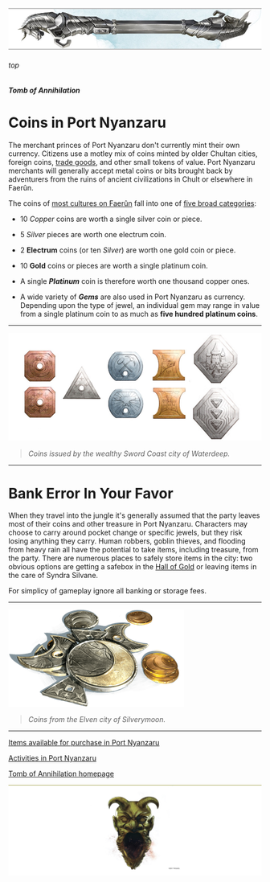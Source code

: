 
![immovable rod](/images/immovable-rod.jpg)

###### top


##### Tomb of Annihilation


# Coins in Port Nyanzaru

The merchant princes of Port Nyanzaru don't currently mint their own currency. Citizens use a motley mix of coins minted by older Chultan cities, foreign coins, [trade goods](https://5thsrd.org/adventuring/equipment/trade_goods/), and other small tokens of value. Port Nyanzaru merchants will generally accept metal coins or bits brought back by adventurers from the ruins of ancient civilizations in Chult or elsewhere in Faerûn.

The coins of [most cultures on Faerûn](https://forgottenrealms.fandom.com/wiki/Currency) fall into one of [five broad categories](https://5thsrd.org/adventuring/equipment/coins/):

- 10 _Copper_ coins are worth a single silver coin or piece.

- 5 _Silver_ pieces are worth one electrum coin.
 
- 2 **Electrum** coins (or ten _Silver_) are worth one gold coin or piece.
 
- 10 **Gold** coins or pieces are worth a single platinum coin.
 
- A single _**Platinum**_ coin is therefore worth one thousand copper ones.

- A wide variety of _**Gems**_ are also used in Port Nyanzaru as currency. Depending upon the type of jewel, an individual gem may range in value from a single platinum coin to as much as **five hundred platinum coins**.

---

![Coins of Faerûn](images/decor/coins.jpg)

> _Coins issued by the wealthy Sword Coast city of Waterdeep._

---

# Bank Error In Your Favor
When they travel into the jungle it's generally assumed that the party leaves most of their coins and other treasure in Port Nyanzaru. Characters may choose to carry around pocket change or specific jewels, but they risk losing anything they carry. Human robbers, goblin thieves, and flooding from heavy rain all have the potential to take items, including treasure, from the party. There are numerous places to safely store items in the city: two obvious options are getting a safebox in the [Hall of Gold](dramatis_personae.md#mother-of-prosperity-sibonseni) or leaving items in the care of Syndra Silvane.

For simplicy of gameplay ignore all banking or storage fees.

---

![Sword Coast Currency](images/decor/Swordcoastcurrency.png)

> _Coins from the Elven city of Silverymoon._

---

[Items available for purchase in Port Nyanzaru](Port_Nyanzaru_items.md#top)

[Activities in Port Nyanzaru](Port_Nyanzaru_activities.md#top)

[Tomb of Annihilation homepage](README.md#top)

![the end](/images/toa-end.jpg)
